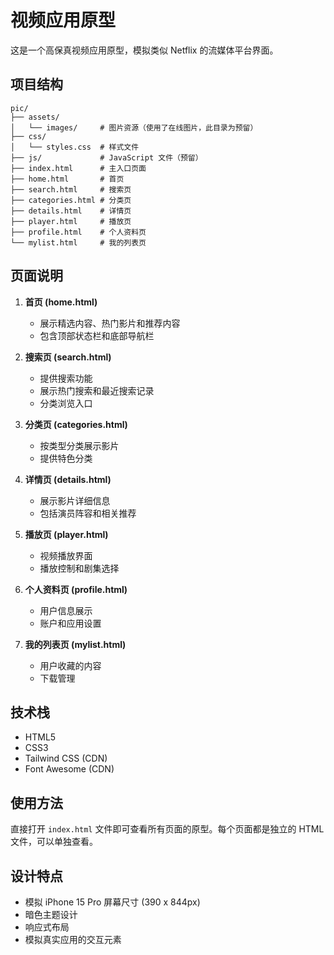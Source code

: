# 视频应用原型

这是一个高保真视频应用原型，模拟类似 Netflix 的流媒体平台界面。

## 项目结构

```
pic/
├── assets/
│   └── images/     # 图片资源（使用了在线图片，此目录为预留）
├── css/
│   └── styles.css  # 样式文件
├── js/             # JavaScript 文件（预留）
├── index.html      # 主入口页面
├── home.html       # 首页
├── search.html     # 搜索页
├── categories.html # 分类页
├── details.html    # 详情页
├── player.html     # 播放页
├── profile.html    # 个人资料页
└── mylist.html     # 我的列表页
```

## 页面说明

1. **首页 (home.html)**
   - 展示精选内容、热门影片和推荐内容
   - 包含顶部状态栏和底部导航栏

2. **搜索页 (search.html)**
   - 提供搜索功能
   - 展示热门搜索和最近搜索记录
   - 分类浏览入口

3. **分类页 (categories.html)**
   - 按类型分类展示影片
   - 提供特色分类

4. **详情页 (details.html)**
   - 展示影片详细信息
   - 包括演员阵容和相关推荐

5. **播放页 (player.html)**
   - 视频播放界面
   - 播放控制和剧集选择

6. **个人资料页 (profile.html)**
   - 用户信息展示
   - 账户和应用设置

7. **我的列表页 (mylist.html)**
   - 用户收藏的内容
   - 下载管理

## 技术栈

- HTML5
- CSS3
- Tailwind CSS (CDN)
- Font Awesome (CDN)

## 使用方法

直接打开 `index.html` 文件即可查看所有页面的原型。每个页面都是独立的 HTML 文件，可以单独查看。

## 设计特点

- 模拟 iPhone 15 Pro 屏幕尺寸 (390 x 844px)
- 暗色主题设计
- 响应式布局
- 模拟真实应用的交互元素
